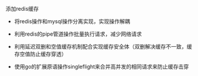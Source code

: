 添加redis缓存

- 将redis操作和mysql操作分离实现，实现操作解耦

- 利用redis的pipe管道操作批量执行请求，减少网络请求
- 利用延迟双删和空值缓存机制配合实现缓存安全体（双删解决缓存不一致，缓存空值防止缓存穿透）
- 使用go的扩展原语操作singleflight来合并高并发的相同请求来防止缓存击穿
